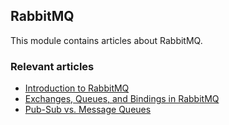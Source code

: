 ## RabbitMQ

This module contains articles about RabbitMQ.

### Relevant articles
- [Introduction to RabbitMQ](https://www.surya.com/rabbitmq)
- [Exchanges, Queues, and Bindings in RabbitMQ](https://www.surya.com/java-rabbitmq-exchanges-queues-bindings)
- [Pub-Sub vs. Message Queues](https://www.surya.com/pub-sub-vs-message-queues)


